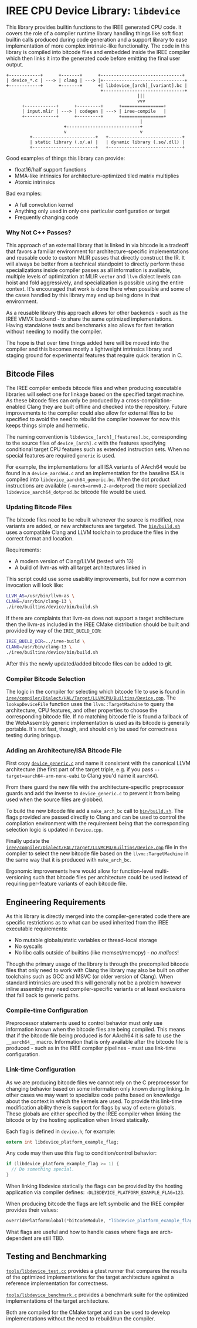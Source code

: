 IREE CPU Device Library: `libdevice`
====================================

This library provides builtin functions to the IREE generated CPU code. It
covers the role of a compiler runtime library handling things like soft float
builtin calls produced during code generation and a support library to ease
implementation of more complex intrinsic-like functionality. The code in this
library is compiled into bitcode files and embedded inside the IREE compiler
which then links it into the generated code before emitting the final user
output.

```
+------------+      +-------+      +-------------------------------+
| device_*.c | ---> | clang | ---> |+-------------------------------+
+------------+      +-------+      +| libdevice_[arch]_[variant].bc |
                                    +-------------------------------+
                                                  |||
                                                  vvv
      +------------+      +---------+      +================+
      | input.mlir | ---> | codegen | ---> | iree-compile   |
      +------------+      +---------+      +================+
                                                   |
                      +----------------------------+
                      v                            v
         +------------------------+   +----------------------------+
         | static library (.o/.a) |   | dynamic library (.so/.dll) |
         +------------------------+   +----------------------------+
```

Good examples of things this library can provide:
* float16/half support functions
* MMA-like intrinsics for architecture-optimized tiled matrix multiplies
* Atomic intrinsics

Bad examples:
* A full convolution kernel
* Anything only used in only one particular configuration or target
* Frequently changing code

### Why Not C++ Passes?

This approach of an external library that is linked in via bitcode is a tradeoff
that favors a familiar environment for architecture-specific implementations and
reusable code to custom MLIR passes that directly construct the IR. It will
always be better from a technical standpoint to directly perform these
specializations inside compiler passes as all information is available, multiple
levels of optimization at MLIR `vector` and `llvm` dialect levels can hoist and
fold aggressively, and specialization is possible using the entire context. It's
encouraged that work is done there when possible and some of the cases handled
by this library may end up being done in that environment.

As a reusable library this approach allows for other backends - such as the IREE
VMVX backend - to share the same optimized implementations. Having standalone
tests and benchmarks also allows for fast iteration without needing to modify
the compiler.

The hope is that over time things added here will be moved into the compiler and
this becomes mostly a lightweight intrinsics library and staging ground for
experimental features that require quick iteration in C.

## Bitcode Files

The IREE compiler embeds bitcode files and when producing executable libraries
will select one for linkage based on the specified target machine. As these
bitcode files can only be produced by a cross-compilation-enabled Clang they are
built offline and checked into the repository. Future improvements to the
compiler could also allow for external files to be specified to avoid the need
to rebuild the compiler however for now this keeps things simple and hermetic.

The naming convention is `libdevice_[arch]_[features].bc`, corresponding to the
source files of `device_[arch].c` with the features specifying conditional
target CPU features such as extended instruction sets. When no special features
are required `generic` is used.

For example, the implementations for all ISA variants of AArch64 would be found
in a `device_aarch64.c` and an implementation for the baseline ISA
is compiled into `libdevice_aarch64_generic.bc`. When the dot product
instructions are available (`-march=armv8.2-a+dotprod`) the more specialized
`libdevice_aarch64_dotprod.bc` bitcode file would be used.

### Updating Bitcode Files

The bitcode files need to be rebuilt whenever the source is modified, new
variants are added, or new architectures are targeted. The
[`bin/build.sh`](bin/build.sh) uses a compatible Clang and LLVM toolchain to
produce the files in the correct format and location.

Requirements:
* A modern version of Clang/LLVM (tested with 13)
* A build of llvm-as with all target architectures linked in

This script could use some usability improvements, but for now a common
invocation will look like:
```sh
LLVM_AS=/usr/bin/llvm-as \
CLANG=/usr/bin/clang-13 \
./iree/builtins/device/bin/build.sh
```

If there are complaints that llvm-as does not support a target architecture then
the llvm-as included in the IREE CMake distribution should be built and provided
by way of the `IREE_BUILD_DIR`:
```sh
IREE_BUILD_DIR=../iree-build \
CLANG=/usr/bin/clang-13 \
./iree/builtins/device/bin/build.sh
```

After this the newly updated/added bitcode files can be added to git.

### Compiler Bitcode Selection

The logic in the compiler for selecting which bitcode file to use is found in
[`iree/compiler/Dialect/HAL/Target/LLVMCPU/Builtins/Device.cpp`](/iree/compiler/Dialect/HAL/Target/LLVMCPU/Builtins/Device.cpp).
The `lookupDeviceFile` function uses the `llvm::TargetMachine` to query the
architecture, CPU features, and other properties to choose the corresponding
bitcode file. If no matching bitcode file is found a fallback of the WebAssembly
generic implementation is used as its bitcode is generally portable. It's not
fast, though, and should only be used for correctness testing during bringup.

### Adding an Architecture/ISA Bitcode File

First copy [`device_generic.c`](device_generic.c) and name it consistent with
the canonical LLVM architecture (the first part of the target triple, e.g. if
you pass `--target=aarch64-arm-none-eabi` to Clang you'd name it `aarch64`).

From there guard the new file with the architecture-specific preprocessor guards
and add the inverse to `device_generic.c` to prevent it from being used when the
source files are globbed.

To build the new bitcode file add a `make_arch_bc` call to [`bin/build.sh`](bin/build.sh).
The flags provided are passed directly to Clang and can be used to control the
compilation environment with the requirement being that the corresponding
selection logic is updated in `Device.cpp`.

Finally update the [`iree/compiler/Dialect/HAL/Target/LLVMCPU/Builtins/Device.cpp`](/iree/compiler/Dialect/HAL/Target/LLVMCPU/Builtins/Device.cpp)
file in the compiler to select the new bitcode file based on the
`llvm::TargetMachine` in the same way that it is produced with `make_arch_bc`.

Ergonomic improvements here would allow for function-level multi-versioning such
that bitcode files per architecture could be used instead of requiring
per-feature variants of each bitcode file.

## Engineering Requirements

As this library is directly merged into the compiler-generated code there are
specific restrictions as to what can be used inherited from the IREE executable
requirements:

* No mutable globals/static variables or thread-local storage
* No syscalls
* No libc calls outside of builtins (like memset/memcpy) - _no mallocs_!

Though the primary usage of the library is through the precompiled bitcode files
that only need to work with Clang the library may also be built on other
toolchains such as GCC and MSVC (or older version of Clang). When standard
intrinsics are used this will generally not be a problem however inline assembly
may need compiler-specific variants or at least exclusions that fall back to
generic paths.

### Compile-time Configuration

Preprocessor statements used to control behavior must only use information known
when the bitcode files are being compiled. This means that if the bitcode file
being produced is for AArch64 it is safe to use the `__aarch64__` macro.
Information that is only available after the bitcode file is produced - such as
in the IREE compiler pipelines - must use link-time configuration.

### Link-time Configuration

As we are producing bitcode files we cannot rely on the C preprocessor for
changing behavior based on some information only known during linking. In other
cases we may want to specialize code paths based on knowledge about the context
in which the kernels are used. To provide this link-time modification ability
there is support for flags by way of `extern` globals. These globals are either
specified by the IREE compiler when linking the bitcode or by the hosting
application when linked statically.

Each flag is defined in `device.h`; for example:
```c
extern int libdevice_platform_example_flag;
```

Any code may then use this flag to condition/control behavior:
```c
if (libdevice_platform_example_flag >= 1) {
  // Do something special.
}
```

When linking libdevice statically the flags can be provided by the hosting
application via compiler defines: `-DLIBDEVICE_PLATFORM_EXAMPLE_FLAG=123`.

When producing bitcode the flags are left symbolic and the IREE compiler
provides their values:
```c++
overridePlatformGlobal(*bitcodeModule, "libdevice_platform_example_flag", 123u);
```

What flags are useful and how to handle cases where flags are arch-dependent are
still TBD.

## Testing and Benchmarking

[`tools/libdevice_test.cc`](tools/libdevice_test.cc) provides a gtest runner
that compares the results of the optimized implementations for the target
architecture against a reference implementation for correctness.

[`tools/libdevice_benchmark.c`](tools/libdevice_benchmark.c) provides a
benchmark suite for the optimized implementations of the target architecture.

Both are compiled for the CMake target and can be used to develop
implementations without the need to rebuild/run the compiler.
